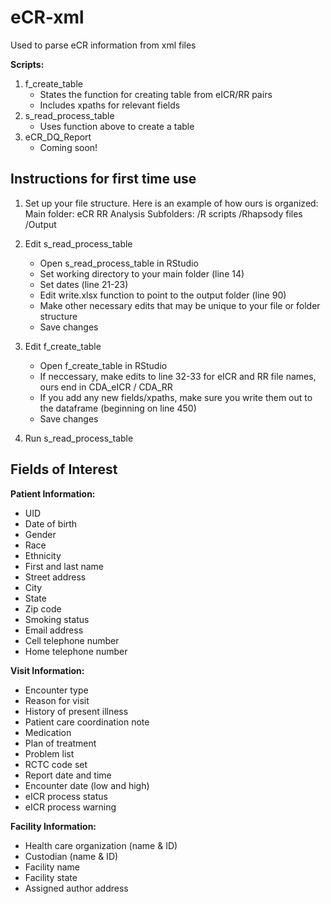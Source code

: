 # eCR-xml
Used to parse eCR information from xml files

**Scripts:**
1. f_create_table
   - States the function for creating table from eICR/RR pairs
   - Includes xpaths for relevant fields
2. s_read_process_table
   - Uses function above to create a table
3. eCR_DQ_Report
   - Coming soon!

## Instructions for first time use
1. Set up your file structure. Here is an example of how ours is organized:
Main folder:
eCR RR Analysis
Subfolders:
/R scripts
/Rhapsody files
/Output

2. Edit s_read_process_table
   - Open s_read_process_table in RStudio
   - Set working directory to your main folder (line 14)
   - Set dates (line 21-23)
   - Edit write.xlsx function to point to the output folder (line 90)
   - Make other necessary edits that may be unique to your file or folder structure
   - Save changes

3. Edit f_create_table
   - Open f_create_table in RStudio
   - If neccessary, make edits to line 32-33 for eICR and RR file names, ours end in CDA_eICR / CDA_RR
   - If you add any new fields/xpaths, make sure you write them out to the dataframe (beginning on line 450)
   - Save changes
  
4. Run s_read_process_table

## Fields of Interest

**Patient Information:**
- UID
- Date of birth
- Gender
- Race
- Ethnicity
- First and last name
- Street address
- City
- State
- Zip code
- Smoking status
- Email address
- Cell telephone number
- Home telephone number

**Visit Information:**
- Encounter type
- Reason for visit
- History of present illness
- Patient care coordination note
- Medication
- Plan of treatment
- Problem list
- RCTC code set
- Report date and time
- Encounter date (low and high)
- eICR process status
- eICR process warning

**Facility Information:**
- Health care organization (name & ID)
- Custodian (name & ID)
- Facility name
- Facility state
- Assigned author address

